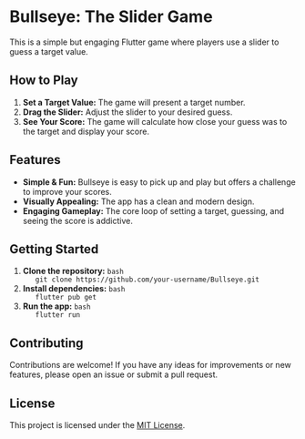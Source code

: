 
<h1>Bullseye: The Slider Game</h1> 
This is a simple but engaging Flutter game where players use a slider to guess a target value.  
<h2>How to Play</h2> 
<ol> 
<li><strong>Set a Target Value:</strong> The game will present a target number.</li> 
<li><strong>Drag the Slider:</strong> Adjust the slider to your desired guess.</li> 
<li><strong>See Your Score:</strong> The game will calculate how close your guess was to the target and display your score.</li> 
</ol> 
<h2>Features</h2> 
<ul> 
<li><strong>Simple &amp; Fun:</strong> Bullseye is easy to pick up and play but offers a challenge to improve your scores.</li> 
<li><strong>Visually Appealing:</strong> The app has a clean and modern design.</li> 
<li><strong>Engaging Gameplay:</strong> The core loop of setting a target, guessing, and seeing the score is addictive.</li> 
</ul> 
<h2>Getting Started</h2> 
<ol> 
<li><strong>Clone the repository:</strong> 
   <code>bash 
   git clone https://github.com/your-username/Bullseye.git</code></li> 
<li><strong>Install dependencies:</strong> 
   <code>bash 
   flutter pub get</code></li> 
<li><strong>Run the app:</strong> 
   <code>bash 
   flutter run</code></li> 
</ol> 
<h2>Contributing</h2> 
Contributions are welcome! If you have any ideas for improvements or new features, please open an issue or submit a pull request. 
<h2>License</h2> 
This project is licensed under the <a href="LICENSE">MIT License</a>.  
 
